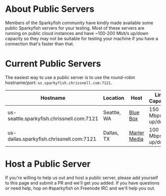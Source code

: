 # About Public Servers
Members of the Sparkyfish community have kindly made available some public Sparkyfish servers for your testing.
Most of these servers are running on public cloud instances and have ~100-200 Mbit/s up/down capacity so they may
not be suitable for testing your machine if you have a connection that's faster than that.

# Current Public Servers
The easiest way to use a public server is to use the round-robin hostname/port:  ```us.sparkyfish.chrissnell.com:7121```.

| Hostname | Location | Host| Link Capacity | Protocol |
|----------|----------|-----|---------------|----------|
| us-seattle.sparkyfish.chrissnell.com:7121| Seattle, WA | [Blue Box](https://www.blueboxcloud.com/) | 150 Mbps up/down| IPv4 + IPv6 |
| us-dallas.sparkyfish.chrissnell.com:7121| Dallas, TX | [Marler Media](http://marlermedia.com/Home.html) | 100 Mbps up/down| IPv4 + IPv6|
# Host a Public Server
If you're willing to help us out and host a public server, please add yourself to this page and submit a PR and we'll get you added.
If you have questions or need help, hop on #sparkyfish on Freenode IRC and we'll help you out.
